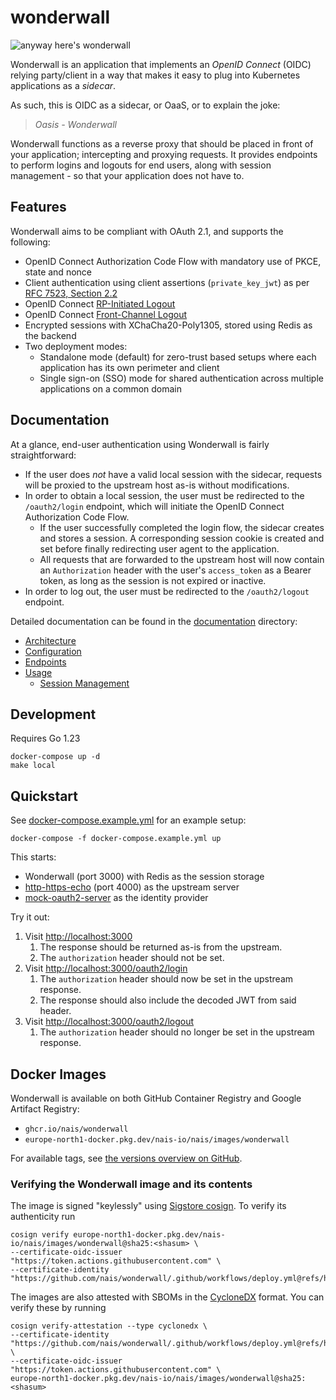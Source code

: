 # wonderwall

![anyway here's wonderwall](https://i.imgur.com/NhRLEej.png)

Wonderwall is an application that implements an _OpenID Connect_ (OIDC) relying party/client in a way that makes it 
easy to plug into Kubernetes applications as a _sidecar_.

As such, this is OIDC as a sidecar, or OaaS, or to explain the joke: 

> _Oasis - Wonderwall_

Wonderwall functions as a reverse proxy that should be placed in front of your application; intercepting and proxying requests.
It provides endpoints to perform logins and logouts for end users, along with session management - so that your application does not have to.

## Features

Wonderwall aims to be compliant with OAuth 2.1, and supports the following:

- OpenID Connect Authorization Code Flow with mandatory use of PKCE, state and nonce
- Client authentication using client assertions (`private_key_jwt`) as
  per [RFC 7523, Section 2.2](https://datatracker.ietf.org/doc/html/rfc7523)
- OpenID Connect [RP-Initiated Logout](https://openid.net/specs/openid-connect-rpinitiated-1_0.html)
- OpenID Connect [Front-Channel Logout](https://openid.net/specs/openid-connect-frontchannel-1_0.html)
- Encrypted sessions with XChaCha20-Poly1305, stored using Redis as the backend
- Two deployment modes:
  - Standalone mode (default) for zero-trust based setups where each application has its own perimeter and client
  - Single sign-on (SSO) mode for shared authentication across multiple applications on a common domain

## Documentation

At a glance, end-user authentication using Wonderwall is fairly straightforward:

- If the user does _not_ have a valid local session with the sidecar, requests will be proxied to the upstream host as-is without modifications.
- In order to obtain a local session, the user must be redirected to the `/oauth2/login` endpoint, which will initiate the
  OpenID Connect Authorization Code Flow.
    - If the user successfully completed the login flow, the sidecar creates and stores a session. A corresponding session cookie is created and set before finally redirecting user agent to the application.
    - All requests that are forwarded to the upstream host will now contain an `Authorization` header with the user's `access_token` as a Bearer token, as long as the session is not expired or inactive.
- In order to log out, the user must be redirected to the `/oauth2/logout` endpoint.

Detailed documentation can be found in the [documentation](docs) directory:

- [Architecture](docs/architecture.md)
- [Configuration](docs/configuration.md)
- [Endpoints](docs/endpoints.md)
- [Usage](docs/usage.md)
  - [Session Management](docs/sessions.md)

## Development

Requires Go 1.23

```shell
docker-compose up -d
make local
```

## Quickstart

See [docker-compose.example.yml](docker-compose.example.yml) for an example setup:

```shell
docker-compose -f docker-compose.example.yml up
```

This starts:

- Wonderwall (port 3000) with Redis as the session storage
- [http-https-echo](https://hub.docker.com/r/mendhak/http-https-echo) (port 4000) as the upstream server
- [mock-oauth2-server](https://github.com/navikt/mock-oauth2-server) as the identity provider

Try it out:

1. Visit <http://localhost:3000>
    1. The response should be returned as-is from the upstream.
    2. The `authorization` header should not be set.
2. Visit <http://localhost:3000/oauth2/login>
    1. The `authorization` header should now be set in the upstream response.
    2. The response should also include the decoded JWT from said header.
3. Visit <http://localhost:3000/oauth2/logout>
    1. The `authorization` header should no longer be set in the upstream response.

## Docker Images

Wonderwall is available on both GitHub Container Registry and Google Artifact Registry:

- `ghcr.io/nais/wonderwall`
- `europe-north1-docker.pkg.dev/nais-io/nais/images/wonderwall`

For available tags, see [the versions overview on GitHub](https://github.com/nais/wonderwall/pkgs/container/wonderwall/versions).

### Verifying the Wonderwall image and its contents

The image is signed "keylessly" using [Sigstore cosign](https://github.com/sigstore/cosign).
To verify its authenticity run
```
cosign verify europe-north1-docker.pkg.dev/nais-io/nais/images/wonderwall@sha25:<shasum> \
--certificate-oidc-issuer "https://token.actions.githubusercontent.com" \
--certificate-identity "https://github.com/nais/wonderwall/.github/workflows/deploy.yml@refs/heads/master"
```

The images are also attested with SBOMs in the [CycloneDX](https://cyclonedx.org/) format.
You can verify these by running
```
cosign verify-attestation --type cyclonedx \
--certificate-identity "https://github.com/nais/wonderwall/.github/workflows/deploy.yml@refs/heads/master" \
--certificate-oidc-issuer "https://token.actions.githubusercontent.com" \
europe-north1-docker.pkg.dev/nais-io/nais/images/wonderwall@sha25:<shasum>
```

